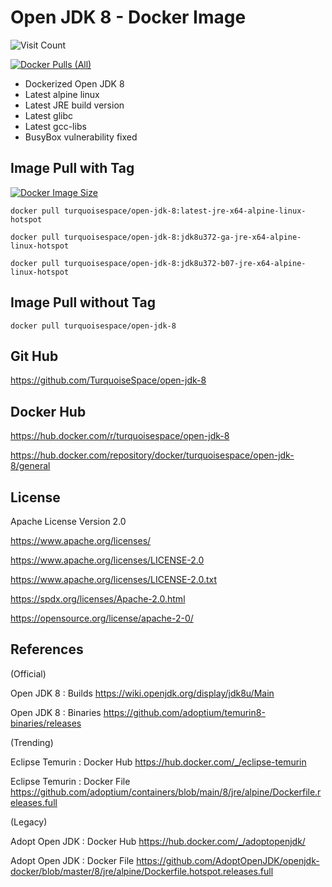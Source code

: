 
# Open JDK 8 - Docker Image

![Visit Count](https://profile-counter.glitch.me/TurquoiseSpace_open-jdk-8/count.svg)

[![Docker Pulls (All)](https://img.shields.io/docker/pulls/turquoisespace/open-jdk-8)](https://hub.docker.com/r/turquoisespace/open-jdk-8)

- Dockerized Open JDK 8
- Latest alpine linux
- Latest JRE build version
- Latest glibc
- Latest gcc-libs
- BusyBox vulnerability fixed


## Image Pull with Tag

[![Docker Image Size](https://img.shields.io/docker/image-size/turquoisespace/open-jdk-8/jdk8u372-ga-jre-x64-alpine-linux-hotspot?color=orange)](https://hub.docker.com/layers/turquoisespace/open-jdk-8/jdk8u372-ga-jre-x64-alpine-linux-hotspot/images/sha256-db1d78bfcdf6c229c74d26705648a25f72f8ab18e9d70ffdcf19f8567c01b6e1?context=explore)

```
docker pull turquoisespace/open-jdk-8:latest-jre-x64-alpine-linux-hotspot
```

```
docker pull turquoisespace/open-jdk-8:jdk8u372-ga-jre-x64-alpine-linux-hotspot
```

```
docker pull turquoisespace/open-jdk-8:jdk8u372-b07-jre-x64-alpine-linux-hotspot
```


## Image Pull without Tag

```
docker pull turquoisespace/open-jdk-8
```


## Git Hub

https://github.com/TurquoiseSpace/open-jdk-8


## Docker Hub

https://hub.docker.com/r/turquoisespace/open-jdk-8

https://hub.docker.com/repository/docker/turquoisespace/open-jdk-8/general


## License

Apache License Version 2.0

https://www.apache.org/licenses/

https://www.apache.org/licenses/LICENSE-2.0

https://www.apache.org/licenses/LICENSE-2.0.txt

https://spdx.org/licenses/Apache-2.0.html

https://opensource.org/license/apache-2-0/


## References

(Official)

Open JDK 8 : Builds
https://wiki.openjdk.org/display/jdk8u/Main

Open JDK 8 : Binaries
https://github.com/adoptium/temurin8-binaries/releases

(Trending)

Eclipse Temurin : Docker Hub
https://hub.docker.com/_/eclipse-temurin

Eclipse Temurin : Docker File
https://github.com/adoptium/containers/blob/main/8/jre/alpine/Dockerfile.releases.full

(Legacy)

Adopt Open JDK : Docker Hub
https://hub.docker.com/_/adoptopenjdk/

Adopt Open JDK : Docker File
https://github.com/AdoptOpenJDK/openjdk-docker/blob/master/8/jre/alpine/Dockerfile.hotspot.releases.full
